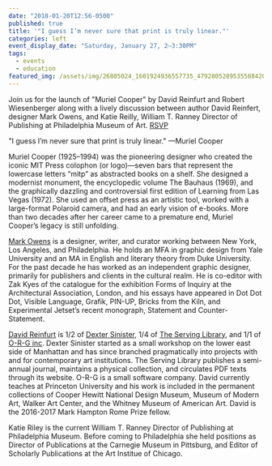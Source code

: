 ```yaml
---
date: "2018-01-20T12:56-0500"
published: true
title: '"I guess I’m never sure that print is truly linear."'
categories: left
event_display_date: "Saturday, January 27, 2–3:30PM"
tags:
  - events
  - education
featured_img: /assets/img/26805024_1601924936557735_4792805289535588420_n.jpg
---
```


Join us for the launch of "Muriel Cooper" by David Reinfurt and Robert Wiesenberger along with a lively discussion between author David Reinfert, designer Mark Owens, and Katie Reilly, William T. Ranney Director of Publishing at Philadelphia Museum of Art. [RSVP](https://www.facebook.com/events/191290224948844/?notif_t=plan_user_joined&notif_id=1516459366897379)

"I guess I’m never sure that print is truly linear." —Muriel Cooper

Muriel Cooper (1925–1994) was the pioneering designer who created the iconic MIT Press colophon (or logo)—seven bars that represent the lowercase letters “mitp” as abstracted books on a shelf. She designed a modernist monument, the encyclopedic volume The Bauhaus (1969), and the graphically dazzling and controversial first edition of Learning from Las Vegas (1972). She used an offset press as an artistic tool, worked with a large-format Polaroid camera, and had an early vision of e-books. More than two decades after her career came to a premature end, Muriel Cooper’s legacy is still unfolding.

[Mark Owens](http://www.lifeofthemind.net/) is a designer, writer, and curator working between New York, Los Angeles, and Philadelphia. He holds an MFA in graphic design from Yale University and an MA in English and literary theory from Duke University. For the past decade he has worked as an independent graphic designer, primarily for publishers and clients in the cultural realm. He is co-editor with Zak Kyes of the catalogue for the exhibition Forms of Inquiry at the Architectural Association, London, and his essays have appeared in Dot Dot Dot, Visible Language, Grafik, PIN-UP, Bricks from the Kiln, and Experimental Jetset’s recent monograph, Statement and Counter-Statement.

[David Reinfurt](http://arts.princeton.edu/people/profiles/reinfurt/) is 1/2 of [Dexter Sinister](http://www.dextersinister.org/), 1/4 of [The Serving Library](http://www.servinglibrary.org/), and 1/1 of [O-R-G inc](http://www.o-r-g.com/). Dexter Sinister started as a small workshop on the lower east side of Manhattan and has since branched pragmatically into projects with and for contemporary art institutions. The Serving Library publishes a semi-annual journal, maintains a physical collection, and circulates PDF texts through its website. O-R-G is a small software company. David currently teaches at Princeton University and his work is included in the permanent collections of Cooper Hewitt National Design Museum, Museum of Modern Art, Walker Art Center, and the Whitney Museum of American Art. David is the 2016-2017 Mark Hampton Rome Prize fellow.

Katie Riley is the current William T. Ranney Director of Publishing at Philadelphia Museum. Before coming to Philadelphia she held positions as Director of Publications at the Carnegie Museum in Pittsburg, and Editor of Scholarly Publications at the Art Institue of Chicago.
